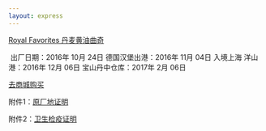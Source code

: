 ```yaml
---
layout: express
---
```



<a href="#" class="btn btn-lg btn-block disabled alert-success" >Royal Favorites 丹麦黄油曲奇</a>

<img class="rounded mx-auto d-block img-thumbnail" alt="" src="{{site.img_host}}/trans-2016-10-cookie.png"/>

<span class="alert-warning btn btn-lg btn-block">
出厂日期：2016年 10月 24日
</span>

<span class="alert-warning btn btn-lg btn-block">
德国汉堡出港：2016年 11月 04日
</span>

<span class="alert-warning btn btn-lg btn-block">
入境上海 洋山港：2016年 12月 06日
</span>

<span class="alert-warning btn btn-lg btn-block">
宝山丹中仓库：2017年 2月 06日
</span>


<a href="https://h5.youzan.com/v2/goods/2x7t6ymjdcmtg" class="btn btn-primary btn-lg btn-block">去商城购买</a>

附件1：<a href="{{site.img_host}}/cookie-cer-1.jpg">原厂地证明</a>

附件2：<a href="{{site.img_host}}/cookie-cer-1.jpg">卫生检疫证明</a>
